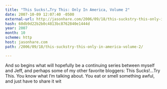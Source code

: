 ```yaml
---
title: "This Sucks!…Try This: Only In America, Volume 2"
date: 2007-10-09 12:07:40 -0500
external-url: http://jasonhare.com/2006/09/18/this-suckstry-this-only-in-america-volume-2/
hash: 60db9d22b2b0c4813bc8762840e1444d
year: 2007
month: 10
scheme: http
host: jasonhare.com
path: /2006/09/18/this-suckstry-this-only-in-america-volume-2/

---
```


And so begins what will hopefully be a continuing series between myself and Jeff, and perhaps some of my other favorite bloggers:  This Sucks!…Try This.  You know what I’m talking about.  You eat or smell something awful, and just have to share it wit
